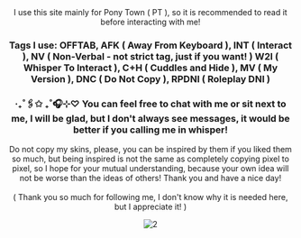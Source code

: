 <div align="center">
I use this site mainly for Pony Town ( PT ), so it is recommended to read it before interacting with me!

### Tags I use: OFFTAB, AFK ( Away From Keyboard ), INT ( Interact ), NV ( Non-Verbal - not strict tag, just if you want! ) W2I ( Whisper To Interact ), C+H ( Cuddles and Hide ), MV ( My Version ), DNC ( Do Not Copy ), RPDNI ( Roleplay DNI )<br/>

### ‧₊˚🖇️✩ ₊˚🎧⊹♡ You can feel free to chat with me or sit next to me, I will be glad, but I don't always see messages, it would be better if you calling me in whisper!<br/>
Do not copy my skins, please, you can be inspired by them if you liked them so much, but being inspired is not the same as completely copying pixel to pixel, so I hope for your mutual understanding, because your own idea will not be worse than the ideas of others! Thank you and have a nice day!<br/>
<br/>( Thank you so much for following me, I don't know why it is needed here, but I appreciate it! )

![2 ](https://github.com/user-attachments/assets/ede19d5f-1d48-4b9d-9b08-22f98d74d61d)
</div>
